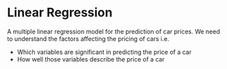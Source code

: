 # Linear Regression

A multiple linear regression model for the prediction of car prices.
We need to understand the factors affecting the pricing of cars i.e.      
- Which variables are significant in predicting the price of a car      
- How well those variables describe the price of a car
